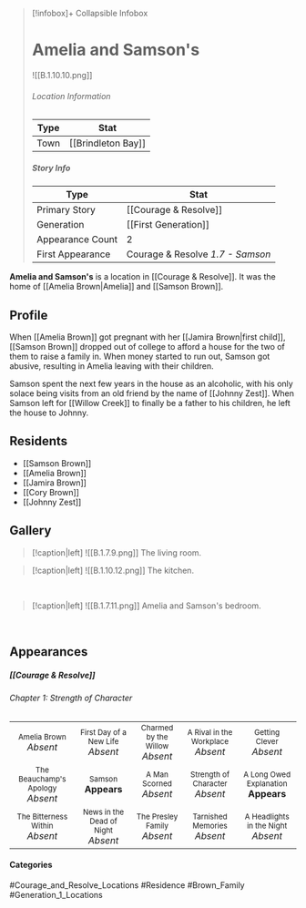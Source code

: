 > [!infobox]+ Collapsible Infobox
> # Amelia and Samson's
> ![[B.1.10.10.png]] 
> ###### Location Information
> | Type | Stat | 
> | ---- | ---- | 
> | Town | [[Brindleton Bay]] | 
> 
> ##### Story Info
> | Type | Stat | 
> | ---- | ---- | 
> | Primary Story | [[Courage & Resolve]] | 
> | Generation | [[First Generation]]|
> | Appearance Count | 2 | 
> | First Appearance | Courage & Resolve *1.7 - Samson*

**Amelia and Samson's** is a location in [[Courage & Resolve]]. It was the home of [[Amelia Brown|Amelia]] and [[Samson Brown]].

## Profile
When [[Amelia Brown]] got pregnant with her [[Jamira Brown|first child]], [[Samson Brown]] dropped out of college to afford a house for the two of them to raise a family in. When money started to run out, Samson got abusive, resulting in Amelia leaving with their children.

Samson spent the next few years in the house as an alcoholic, with his only solace being visits from an old friend by the name of [[Johnny Zest]]. When Samson left for [[Willow Creek]] to finally be a father to his children, he left the house to Johnny.

## Residents
- [[Samson Brown]]
- [[Amelia Brown]]
- [[Jamira Brown]]
- [[Cory Brown]]
- [[Johnny Zest]]

## Gallery
> [!caption|left]
> ![[B.1.7.9.png]] 
> The living room.

> [!caption|left]
> ![[B.1.10.12.png]] 
> The kitchen.

<br style="clear:both; margin: 0; padding: 0" />

> [!caption|left]
> ![[B.1.7.11.png]] 
> Amelia and Samson's bedroom.

<br style="clear:both; margin: 0; padding: 0" />

## Appearances
##### [[Courage & Resolve]]
###### Chapter 1: Strength of Character

|                                                                       |                                                                         |                                                                     |                                                                        |                                                                          |
| --------------------------------------------------------------------- | ----------------------------------------------------------------------- | ------------------------------------------------------------------- | ---------------------------------------------------------------------- | ------------------------------------------------------------------------ |
| <center><font size=2>Amelia Brown<br><font size=3>*Absent*            | <center><font size=2>First Day of a New Life<br><font size=3>*Absent*   | <center><font size=2>Charmed by the Willow<br><font size=3>*Absent* | <center><font size=2>A Rival in the Workplace<br><font size=3>*Absent* | <center><font size=2>Getting Clever<br><font size=3>*Absent*             |
| <center><font size=2>The Beauchamp's Apology<br><font size=3>*Absent* | <center><font size=2>Samson<br><font size=3>**Appears**                 | <center><font size=2>A Man Scorned<br><font size=3>*Absent*         | <center><font size=2>Strength of Character<br><font size=3>*Absent*    | <center><font size=2>A Long Owed Explanation<br><font size=3>**Appears** |
| <center><font size=2>The Bitterness Within<br><font size=3>*Absent*   | <center><font size=2>News in the Dead of Night<br><font size=3>*Absent* | <center><font size=2>The Presley Family<br><font size=3>*Absent*    | <center><font size=2>Tarnished Memories<br><font size=3>*Absent*       | <center><font size=2>A Headlights in the Night<br><font size=3>*Absent*  |

#### Categories
#Courage_and_Resolve_Locations #Residence #Brown_Family #Generation_1_Locations
